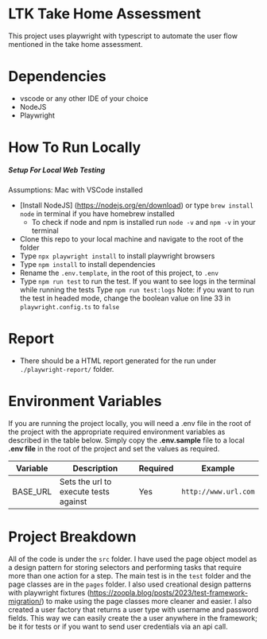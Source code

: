 # LTK Take Home Assessment

This project uses playwright with typescript to automate the user flow mentioned in the take home assessment.

# Dependencies

- vscode or any other IDE of your choice
- NodeJS
- Playwright

# How To Run Locally

##### Setup For Local Web Testing

Assumptions: Mac with VSCode installed

- [Install NodeJS] (https://nodejs.org/en/download) or type `brew install node` in terminal if you have homebrew installed
  - To check if node and npm is installed run `node -v` and
    `npm -v` in your terminal
- Clone this repo to your local machine and navigate to the root of the folder
- Type `npx playwright install` to install playwright browsers
- Type `npm install` to install dependencies
- Rename the `.env.template`, in the root of this project, to `.env`
- Type `npm run test` to run the test. If you want to see logs in the terminal while running the tests Type `npm run test:logs`
  Note: if you want to run the test in headed mode, change the boolean value on line 33 in `playwright.config.ts` to `false`

# Report

- There should be a HTML report generated for the run under `./playwright-report/` folder.

# Environment Variables

If you are running the project locally, you will need a .env file in the root of the project with the appropriate required environment variables as described in the table below. Simply copy the **.env.sample** file to a local **.env file** in the root of the project and set the values as required.

| Variable | Description                           | Required | Example              |
| -------- | ------------------------------------- | -------- | -------------------- |
| BASE_URL | Sets the url to execute tests against | Yes      | `http://www.url.com` |

# Project Breakdown

All of the code is under the `src` folder. I have used the page object model as a design pattern for storing selectors and performing tasks that require more than one action for a step. The main test is in the `test` folder and the page classes are in the `pages` folder. I also used creational design patterns with playwright fixtures (https://zoopla.blog/posts/2023/test-framework-migration/) to make using the page classes more cleaner and easier. I also created a user factory that returns a user type with username and password fields. This way we can easily create the a user anywhere in the framework; be it for tests or if you want to send user credentials via an api call.
